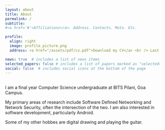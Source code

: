 ```yaml
---
layout: about
title: About
permalink: /
subtitle: 
#<a href='#'>Affiliations</a>. Address. Contacts. Moto. Etc.

profile:
  align: right
  image: profile_picture.png
  address: <a href="/assets/pdf/cv.pdf">Download my CV</a> <br /> Last updated 5 May 2023

news: true  # includes a list of news items
selected_papers: false # includes a list of papers marked as "selected={true}"
social: false  # includes social icons at the bottom of the page
---
```


<!-- Write your biography here. Tell the world about yourself. Link to your favorite [subreddit](http://reddit.com). You can put a picture in, too. The code is already in, just name your picture `prof_pic.jpg` and put it in the `img/` folder.

Put your address / P.O. box / other info right below your picture. You can also disable any these elements by editing `profile` property of the YAML header of your `_pages/about.md`. Edit `_bibliography/papers.bib` and Jekyll will render your [publications page](/al-folio/publications/) automatically.

Link to your social media connections, too. This theme is set up to use [Font Awesome icons](http://fortawesome.github.io/Font-Awesome/) and [Academicons](https://jpswalsh.github.io/academicons/), like the ones below. Add your Facebook, Twitter, LinkedIn, Google Scholar, or just disable all of them. -->

<br>
I am a final year Computer Science undergraduate at BITS Pilani, Goa Campus.

My primary areas of research include Software Defined Networking and Network Security, often the intersection of the two. I am also interested in software development, particularly Android.

Some of my other hobbes are digital drawing and playing the guitar.
